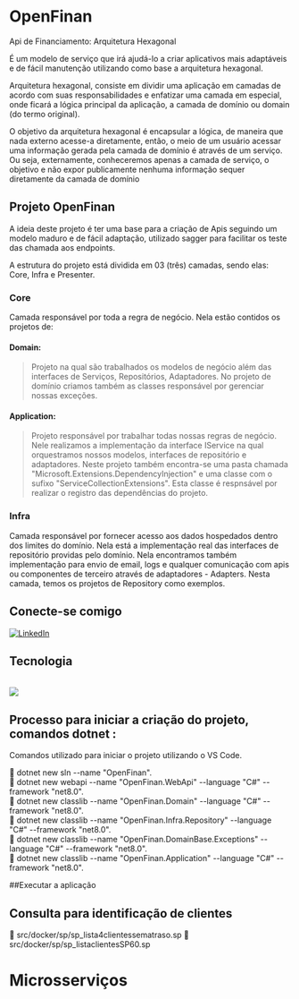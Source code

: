 # OpenFinan
Api de Financiamento: Arquitetura Hexagonal

É um modelo de serviço que irá ajudá-lo a criar aplicativos mais adaptáveis e de fácil manutenção utilizando como base a arquitetura hexagonal.

Arquitetura hexagonal, consiste em dividir uma aplicação em camadas de acordo com suas responsabilidades e enfatizar uma camada em especial, onde ficará a lógica principal da aplicação, a camada de domínio ou domain (do termo original).

O objetivo da arquitetura hexagonal é encapsular a lógica, de maneira que nada externo acesse-a diretamente, então, o meio de um usuário acessar uma informação gerada pela camada de domínio é através de um serviço. Ou seja, externamente, conheceremos apenas a camada de serviço, o objetivo e não expor publicamente nenhuma informação sequer diretamente da camada de domínio

## Projeto OpenFinan
A ideia deste projeto é ter uma base para a criação de Apis seguindo um modelo maduro e de fácil adaptação,
utilizado sagger para facilitar os teste das chamada aos endpoints.

A estrutura do projeto está dividida em 03 (três) camadas, sendo elas: Core, Infra e Presenter.
### Core
Camada responsável por toda a regra de negócio. Nela estão contidos os projetos de:

#### Domain: 
 > Projeto na qual são trabalhados os modelos de negócio além das interfaces de Serviços, Repositórios, Adaptadores. No projeto de domínio criamos também as classes responsável por gerenciar nossas exceções.

#### Application:
 > Projeto responsável por trabalhar todas nossas regras de negócio. Nele realizamos a implementação da interface IService na qual orquestramos nossos modelos, interfaces de repositório e adaptadores.
 > Neste projeto também encontra-se uma pasta chamada "Microsoft.Extensions.DependencyInjection" e uma classe com o sufixo "ServiceCollectionExtensions". Esta classe é respnsável por realizar o registro das dependências do projeto.

### Infra
Camada responsável por fornecer acesso aos dados hospedados dentro dos limites do domínio. Nela está a implementação real das interfaces de repositório providas pelo domínio. Nela encontramos também implementação para envio de email, logs e qualquer comunicação com apis ou componentes de terceiro através de adaptadores - Adapters.
Nesta camada, temos os projetos de Repository como exemplos.

## Conecte-se comigo
[![LinkedIn](https://img.shields.io/badge/LinkedIn-000?style=for-the-badge&logo=linkedin&logoColor=0E76A8)](https://www.linkedin.com/in/augusto-cesar-ribeiro-freire-0148071b/)


## Tecnologia
</br>
<div>
  <img src="https://skillicons.dev/icons?i=vscode,dotnet,cs,git,github,mysql,docker,kubernetes,&perline=8" />
</div>

## Processo para iniciar a criação do projeto, comandos dotnet :
Comandos utilizado para iniciar o projeto utilizando o VS Code.

🔹 dotnet new sln --name "OpenFinan". </br>
🔹 dotnet new webapi --name "OpenFinan.WebApi" --language "C#" --framework "net8.0". </br>
🔹 dotnet new classlib --name "OpenFinan.Domain" --language "C#" --framework "net8.0". </br>
🔹 dotnet new classlib --name "OpenFinan.Infra.Repository" --language "C#" --framework "net8.0". </br>
🔹 dotnet new classlib --name "OpenFinan.DomainBase.Exceptions" --language "C#" --framework "net8.0". </br> 
🔹 dotnet new classlib --name "OpenFinan.Application" --language "C#" --framework "net8.0". </br>

##Executar a aplicação 

## Consulta para identificação de clientes 

🔹 src/docker/sp/sp_lista4clientessematraso.sp
🔹 src/docker/sp/sp_listaclientesSP60.sp


# Microsserviços

